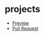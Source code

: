 # projects
- [Preview](https://JustDan17.github.io/projects/)
- [Pull Request](https://github.com/JustDan17/projects/pull/1/files)